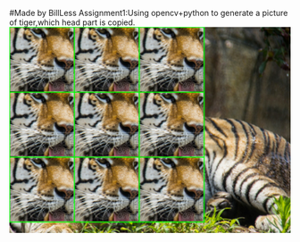 #Made by BillLess
Assignment1:Using opencv+python to generate a picture of tiger,which head part is copied.
![tiger.png](/Zjt/homework01/tiger_handle.png)
